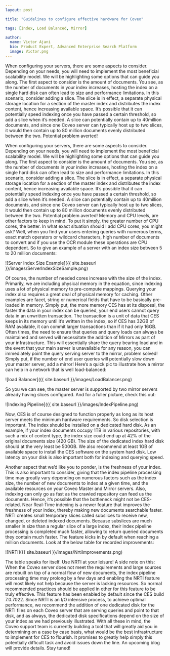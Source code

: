 ```yaml
---
layout: post

title: "Guidelines to configure effective hardware for Coveo"

tags: [Index, Load Balanced, Mirror]

author:
  name: Victor Ajani
  bio: Product Expert, Advanced Enterprise Search Platform
  image: Victor.png
---
```


When configuring your servers, there are some aspects to consider. Depending on your needs, you will need to implement the most beneficial scalability model. We will be highlighting some options that can guide you along.
The first aspect to consider is the amount of documents. You see, as the number of documents in your index increases, hosting the index on a single hard disk can often lead to size and performance limitations. In this scenario, consider adding a slice. The slice is in effect, a separate physical storage location for a section of the master index and distributes the index content, hence increasing available space. It’s possible that it can potentially speed indexing once you have passed a certain threshold, so add a slice when it’s needed. A slice can potentially contain up to 40million documents, and since one Coveo server can typically host up to two slices, it would then contain up to 80 million documents evenly distributed between the two. Potential problem averted! 

<!-- more -->

When configuring your servers, there are some aspects to consider. Depending on your needs, you will need to implement the most beneficial scalability model. We will be highlighting some options that can guide you along.
The first aspect to consider is the amount of documents. You see, as the number of documents in your index increases, hosting the index on a single hard disk can often lead to size and performance limitations. In this scenario, consider adding a slice. The slice is in effect, a separate physical storage location for a section of the master index and distributes the index content, hence increasing available space. It’s possible that it can potentially speed indexing once you have passed a certain threshold, so add a slice when it’s needed. A slice can potentially contain up to 40million documents, and since one Coveo server can typically host up to two slices, it would then contain up to 80 million documents evenly distributed between the two. Potential problem averted! 
Memory and CPU levels, are other factors to keep in mind. To put it simply, the greater number of CPU cores, the better. In what exact situation should I add CPU cores, you might ask? Well, when you find your users entering queries with numerous terms, exact match operators or wildcard characters, high number of documents to convert and if you use the OCR module these operations are CPU dependent. So to give an example of a server with an index size between 5 to 20 million documents:

![Server Index Size Example]({{ site.baseurl }}/images/ServerIndexSizeSample.png)

Of course, the number of needed cores increase with the size of the index. Primarily, we are including physical memory in the equation, since indexing uses a lot of physical memory to pre-compute mappings. Querying your index also requires a great deal of physical memory for caching. Other examples are facet, string or numerical fields that have to be basically pre-loaded in memory. Simply put, the more memory CES has at its disposal, the faster the data in your index can be queried, your end users cannot query data in an unwritten transaction. The transaction is a unit of data that CES keeps in its memory until it’s written in the index, so if CES has 32GB of RAM available, it can commit larger transactions than if it had only 16GB. 
Often times, the need to ensure that queries and query loads can always be maintained and served will necessitate the addition of Mirrors as part of your infrastructure. This will essentially share the query bearing load and in the event that your main server is unavailable for any reason, you can immediately point the query serving server to the mirror, problem solved! Simply put, if the number of end user queries will potentially slow down your master server, add a mirror! Here’s a quick pic to illustrate how a mirror can help in a network that is well load-balanced:

![load Balancer]({{ site.baseurl }}/images/LoadBalancer.png)

So you we can see, the master server is supported by two mirror servers already having slices configured. And for a fuller picture, check this out:

![Indexing Pipeline]({{ site.baseurl }}/images/IndexPipeline.png)

Now, CES is of course designed to function properly as long as its host server meets the minimum hardware requirements. So disk selection is important. The index should be installed on a dedicated hard disk. As an example, if your index documents occupy 1TB in various repositories, with such a mix of content type, the index size could end up at 42% of the original documents size (420 GB). The size of the dedicated index hard disk should at the very least be 500GB. We also recommend at least 1GB of available space to install the CES software on the system hard disk. Low latency on your disk is also important both for indexing and querying speed.
 
Another aspect that we’d like you to ponder, is the freshness of your index. This is also important to consider, giving that the index pipeline processing time may greatly vary depending on numerous factors such as the index size, the number of new documents to index at a given time, and the available resources on your Coveo Master and Mirror servers. Also, indexing can only go as fast as the crawled repository can feed us the documents. Hence, it’s possible that the bottleneck might not be CES-related.
 Near Real-Time indexing is a newer feature that improves the freshness of your index, thereby making new documents searchable faster. NRTI creates small temporary slices called subslices to receive new, changed, or deleted indexed documents. Because subslices are much smaller in size than a regular slice of a large index, their index pipeline processing is completed much faster, allowing to return queried documents they contain much faster. The feature kicks in by default when reaching a million documents. Look at the below table for recorded improvements:

![NRTI]({{ site.baseurl }}/images/NrtiImprovements.png)

The table speaks for itself. Use NRTI at your leisure!
A side note on this: When the Coveo server does not meet the requirements and large sources are rebuilt on top of a normal flow of new documents, the index pipeline processing time may prolong by a few days and enabling the NRTI feature will most likely not help because the server is lacking resources.
So normal recommended practices should be applied in other for this feature to be truly effective. This feature has been enabled by default since the CES build 7.0.7022. Since NRTI is an I/O intensive process, to achieve optimal performance, we recommend the addition of one dedicated disk for the NRTI files on each Coveo server that are serving queries and point to that disk, and as always, the dedicated disk specifications depend on the size of your index as we had previously illustrated. 
With all these in mind, the Coveo support team is currently building a tool that will greatly aid you in determining on a case by case basis, what would be the best infrastructure to implement for CES to flourish. It promises to greatly help simply this potentially difficult task and avoid issues down the line. An upcoming blog will provide details.
Stay tuned! 



